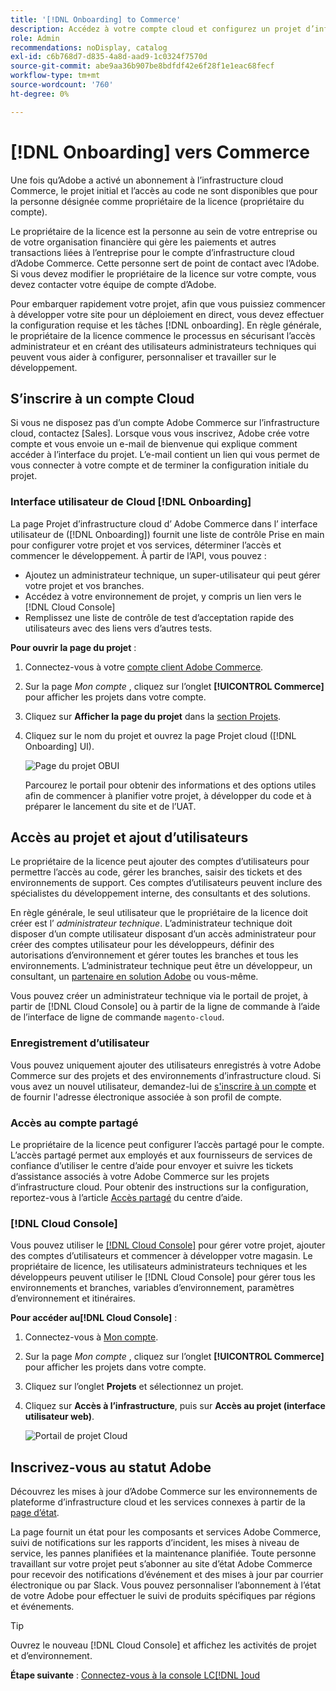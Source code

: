 ```yaml
---
title: '[!DNL Onboarding] to Commerce'
description: Accédez à votre compte cloud et configurez un projet d’infrastructure cloud Adobe Commerce.
role: Admin
recommendations: noDisplay, catalog
exl-id: c6b768d7-d835-4a8d-aad9-1c0324f7570d
source-git-commit: abe9aa36b907be8bdfdf42e6f28f1e1eac68fecf
workflow-type: tm+mt
source-wordcount: '760'
ht-degree: 0%

---
```


# [!DNL Onboarding] vers Commerce

Une fois qu’Adobe a activé un abonnement à l’infrastructure cloud Commerce, le projet initial et l’accès au code ne sont disponibles que pour la personne désignée comme propriétaire de la licence (propriétaire du compte).

Le propriétaire de la licence est la personne au sein de votre entreprise ou de votre organisation financière qui gère les paiements et autres transactions liées à l’entreprise pour le compte d’infrastructure cloud d’Adobe Commerce. Cette personne sert de point de contact avec l’Adobe. Si vous devez modifier le propriétaire de la licence sur votre compte, vous devez contacter votre équipe de compte d’Adobe.

Pour embarquer rapidement votre projet, afin que vous puissiez commencer à développer votre site pour un déploiement en direct, vous devez effectuer la configuration requise et les tâches [!DNL onboarding]. En règle générale, le propriétaire de la licence commence le processus en sécurisant l’accès administrateur et en créant des utilisateurs administrateurs techniques qui peuvent vous aider à configurer, personnaliser et travailler sur le développement.

## S’inscrire à un compte Cloud

Si vous ne disposez pas d’un compte Adobe Commerce sur l’infrastructure cloud, contactez [Sales]. Lorsque vous vous inscrivez, Adobe crée votre compte et vous envoie un e-mail de bienvenue qui explique comment accéder à l’interface du projet. L’e-mail contient un lien qui vous permet de vous connecter à votre compte et de terminer la configuration initiale du projet.

### Interface utilisateur de Cloud [!DNL Onboarding]

La page Projet d’infrastructure cloud d’ Adobe Commerce dans l’ interface utilisateur de ([!DNL Onboarding]) fournit une liste de contrôle Prise en main pour configurer votre projet et vos services, déterminer l’accès et commencer le développement. À partir de l’API, vous pouvez :

- Ajoutez un administrateur technique, un super-utilisateur qui peut gérer votre projet et vos branches.
- Accédez à votre environnement de projet, y compris un lien vers le [!DNL Cloud Console]
- Remplissez une liste de contrôle de test d’acceptation rapide des utilisateurs avec des liens vers d’autres tests.

**Pour ouvrir la page du projet** :

1. Connectez-vous à votre [compte client Adobe Commerce](https://account.magento.com/customer/account/login).

1. Sur la page _Mon compte_ , cliquez sur l’onglet **[!UICONTROL Commerce]** pour afficher les projets dans votre compte.

1. Cliquez sur **Afficher la page du projet** dans la [section Projets](https://cloud.magento.com/cloud/project/).

1. Cliquez sur le nom du projet et ouvrez la page Projet cloud ([!DNL Onboarding] UI).

   ![Page du projet OBUI](../assets/onboarding-ui.png)

   Parcourez le portail pour obtenir des informations et des options utiles afin de commencer à planifier votre projet, à développer du code et à préparer le lancement du site et de l’UAT.

## Accès au projet et ajout d’utilisateurs

Le propriétaire de la licence peut ajouter des comptes d’utilisateurs pour permettre l’accès au code, gérer les branches, saisir des tickets et des environnements de support. Ces comptes d’utilisateurs peuvent inclure des spécialistes du développement interne, des consultants et des solutions.

En règle générale, le seul utilisateur que le propriétaire de la licence doit créer est l’ _administrateur technique_. L’administrateur technique doit disposer d’un compte utilisateur disposant d’un accès administrateur pour créer des comptes utilisateur pour les développeurs, définir des autorisations d’environnement et gérer toutes les branches et tous les environnements. L’administrateur technique peut être un développeur, un consultant, un [partenaire en solution Adobe](https://business.adobe.com/products/magento/partners.html) ou vous-même.

Vous pouvez créer un administrateur technique via le portail de projet, à partir de [!DNL Cloud Console] ou à partir de la ligne de commande à l’aide de l’interface de ligne de commande `magento-cloud`.

### Enregistrement d’utilisateur

Vous pouvez uniquement ajouter des utilisateurs enregistrés à votre Adobe Commerce sur des projets et des environnements d’infrastructure cloud. Si vous avez un nouvel utilisateur, demandez-lui de [s&#39;inscrire à un compte](https://account.magento.com/customer/account/login/) et de fournir l&#39;adresse électronique associée à son profil de compte.

### Accès au compte partagé

Le propriétaire de la licence peut configurer l’accès partagé pour le compte. L’accès partagé permet aux employés et aux fournisseurs de services de confiance d’utiliser le centre d’aide pour envoyer et suivre les tickets d’assistance associés à votre Adobe Commerce sur les projets d’infrastructure cloud. Pour obtenir des instructions sur la configuration, reportez-vous à l’article [Accès partagé] du centre d’aide.

### [!DNL Cloud Console]

Vous pouvez utiliser le [[!DNL Cloud Console]](cloud-console.md) pour gérer votre projet, ajouter des comptes d’utilisateurs et commencer à développer votre magasin. Le propriétaire de licence, les utilisateurs administrateurs techniques et les développeurs peuvent utiliser le [!DNL Cloud Console] pour gérer tous les environnements et branches, variables d’environnement, paramètres d’environnement et itinéraires.

**Pour accéder au[!DNL Cloud Console]** :

1. Connectez-vous à [Mon compte](https://account.magento.com/customer/account/login).

1. Sur la page _Mon compte_ , cliquez sur l’onglet **[!UICONTROL Commerce]** pour afficher les projets dans votre compte.

1. Cliquez sur l’onglet **Projets** et sélectionnez un projet.

1. Cliquez sur **Accès à l’infrastructure**, puis sur **Accès au projet (interface utilisateur web)**.

   ![Portail de projet Cloud](../assets/obui-project-access.png)

## Inscrivez-vous au statut Adobe

Découvrez les mises à jour d’Adobe Commerce sur les environnements de plateforme d’infrastructure cloud et les services connexes à partir de la [page d’état].

La page fournit un état pour les composants et services Adobe Commerce, suivi de notifications sur les rapports d’incident, les mises à niveau de service, les pannes planifiées et la maintenance planifiée. Toute personne travaillant sur votre projet peut s’abonner au site d’état Adobe Commerce pour recevoir des notifications d’événement et des mises à jour par courrier électronique ou par Slack. Vous pouvez personnaliser l’abonnement à l’état de votre Adobe pour effectuer le suivi de produits spécifiques par régions et événements.

>[!TIP]
>
> Ouvrez le nouveau [!DNL Cloud Console] et affichez les activités de projet et d’environnement.
>
>**Étape suivante** : [Connectez-vous à la console LC[!DNL ]oud](cloud-console.md)

<!-- link definitions -->

[Ventes]: https://business.adobe.com/products/magento/get-demo.html
[Accès partagé]: https://experienceleague.adobe.com/docs/commerce-knowledge-base/kb/help-center-guide/magento-help-center-user-guide.html#shared-access
[Page d’état]: https://status.adobe.com/products/503473
